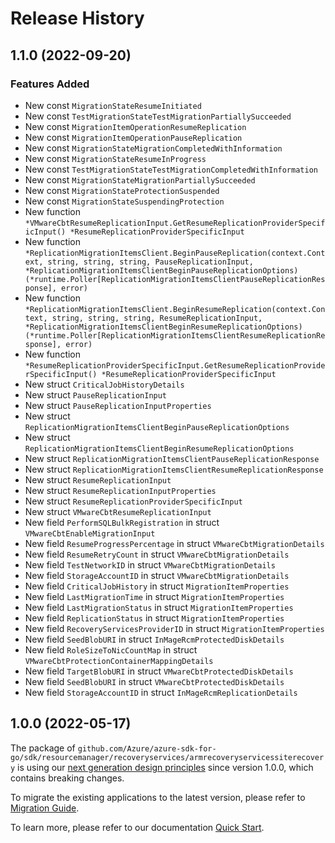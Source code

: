 # Release History

## 1.1.0 (2022-09-20)
### Features Added

- New const `MigrationStateResumeInitiated`
- New const `TestMigrationStateTestMigrationPartiallySucceeded`
- New const `MigrationItemOperationResumeReplication`
- New const `MigrationItemOperationPauseReplication`
- New const `MigrationStateMigrationCompletedWithInformation`
- New const `MigrationStateResumeInProgress`
- New const `TestMigrationStateTestMigrationCompletedWithInformation`
- New const `MigrationStateMigrationPartiallySucceeded`
- New const `MigrationStateProtectionSuspended`
- New const `MigrationStateSuspendingProtection`
- New function `*VMwareCbtResumeReplicationInput.GetResumeReplicationProviderSpecificInput() *ResumeReplicationProviderSpecificInput`
- New function `*ReplicationMigrationItemsClient.BeginPauseReplication(context.Context, string, string, string, PauseReplicationInput, *ReplicationMigrationItemsClientBeginPauseReplicationOptions) (*runtime.Poller[ReplicationMigrationItemsClientPauseReplicationResponse], error)`
- New function `*ReplicationMigrationItemsClient.BeginResumeReplication(context.Context, string, string, string, ResumeReplicationInput, *ReplicationMigrationItemsClientBeginResumeReplicationOptions) (*runtime.Poller[ReplicationMigrationItemsClientResumeReplicationResponse], error)`
- New function `*ResumeReplicationProviderSpecificInput.GetResumeReplicationProviderSpecificInput() *ResumeReplicationProviderSpecificInput`
- New struct `CriticalJobHistoryDetails`
- New struct `PauseReplicationInput`
- New struct `PauseReplicationInputProperties`
- New struct `ReplicationMigrationItemsClientBeginPauseReplicationOptions`
- New struct `ReplicationMigrationItemsClientBeginResumeReplicationOptions`
- New struct `ReplicationMigrationItemsClientPauseReplicationResponse`
- New struct `ReplicationMigrationItemsClientResumeReplicationResponse`
- New struct `ResumeReplicationInput`
- New struct `ResumeReplicationInputProperties`
- New struct `ResumeReplicationProviderSpecificInput`
- New struct `VMwareCbtResumeReplicationInput`
- New field `PerformSQLBulkRegistration` in struct `VMwareCbtEnableMigrationInput`
- New field `ResumeProgressPercentage` in struct `VMwareCbtMigrationDetails`
- New field `ResumeRetryCount` in struct `VMwareCbtMigrationDetails`
- New field `TestNetworkID` in struct `VMwareCbtMigrationDetails`
- New field `StorageAccountID` in struct `VMwareCbtMigrationDetails`
- New field `CriticalJobHistory` in struct `MigrationItemProperties`
- New field `LastMigrationTime` in struct `MigrationItemProperties`
- New field `LastMigrationStatus` in struct `MigrationItemProperties`
- New field `ReplicationStatus` in struct `MigrationItemProperties`
- New field `RecoveryServicesProviderID` in struct `MigrationItemProperties`
- New field `SeedBlobURI` in struct `InMageRcmProtectedDiskDetails`
- New field `RoleSizeToNicCountMap` in struct `VMwareCbtProtectionContainerMappingDetails`
- New field `TargetBlobURI` in struct `VMwareCbtProtectedDiskDetails`
- New field `SeedBlobURI` in struct `VMwareCbtProtectedDiskDetails`
- New field `StorageAccountID` in struct `InMageRcmReplicationDetails`


## 1.0.0 (2022-05-17)

The package of `github.com/Azure/azure-sdk-for-go/sdk/resourcemanager/recoveryservices/armrecoveryservicessiterecovery` is using our [next generation design principles](https://azure.github.io/azure-sdk/general_introduction.html) since version 1.0.0, which contains breaking changes.

To migrate the existing applications to the latest version, please refer to [Migration Guide](https://aka.ms/azsdk/go/mgmt/migration).

To learn more, please refer to our documentation [Quick Start](https://aka.ms/azsdk/go/mgmt).
